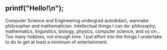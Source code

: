 ## printf("Hello!\n");
Computer Science and Engineering undergrad autodidact, wannabe philosopher and mathematician. Intellectual things I can do: philosophy, mathematics, linguistics, biology, physics, computer science, and so on... Too many hobbies, not enough time. I put effort into the things I undertake to do to get at least a minimum of entertainment.
